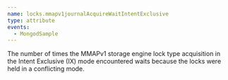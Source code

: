 ```yaml
---
name: locks.mmapv1journalAcquireWaitIntentExclusive
type: attribute
events:
  - MongodSample
---
```


The number of times the MMAPv1 storage engine lock type acquisition in the Intent Exclusive (IX) mode encountered waits because the locks were held in a conflicting mode.